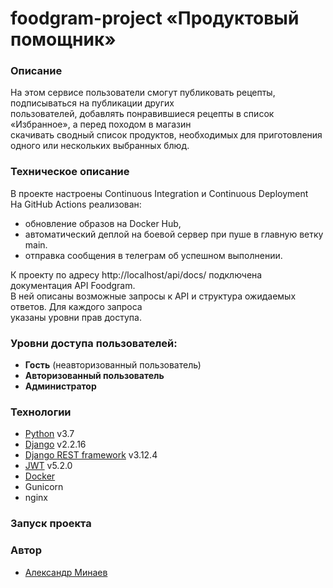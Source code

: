 # foodgram-project «Продуктовый помощник»


### Описание
На этом сервисе пользователи смогут публиковать рецепты, подписываться на публикации других  
пользователей, добавлять понравившиеся рецепты в список «Избранное», а перед походом в магазин  
скачивать сводный список продуктов, необходимых для приготовления одного или нескольких выбранных блюд.
### Техническое описание
В проекте настроены Continuous Integration и Continuous Deployment  
На GitHub Actions реализован:  
- обновление образов на Docker Hub,
- автоматический деплой на боевой сервер при пуше в главную ветку main.
- отправка сообщения в телеграм об успешном выполнении.

К проекту по адресу http://localhost/api/docs/ подключена документация API Foodgram.  
В ней описаны возможные запросы к API и структура ожидаемых ответов. Для каждого запроса  
указаны уровни прав доступа.
### Уровни доступа пользователей:
- **Гость** (неавторизованный пользователь)
- **Авторизованный пользователь**
- **Администратор**
### Технологии
- [Python] v3.7
- [Django] v2.2.16
- [Django REST framework] v3.12.4
- [JWT] v5.2.0
- [Docker]
- Gunicorn
- nginx
### Запуск проекта

### Автор
- [Александр Минаев]

[//]: # 
  [Python]: <https://www.python.org>
  [Django REST framework]: <https://www.django-rest-framework.org>
  [Django]: <https://www.djangoproject.com>
  [JWT]: <https://jwt.io>
  [Docker]: <https://www.docker.com>
  [Pillow]: <https://pillow.readthedocs.io/>
  [Александр Минаев]: <https://github.com/AlexMinVrn>